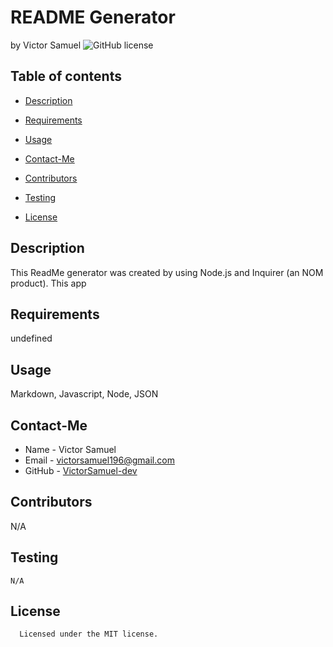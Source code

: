 # README Generator
by Victor Samuel
![GitHub license](https://img.shields.io/badge/license-MIT-yellowgreen.$vg)
## Table of contents
* [Description](#description)
* [Requirements](#requirements)
* [Usage](#usage)
* [Contact-Me](#contact-me)
* [Contributors](#contributors)
* [Testing](#testing)

* [License](#license)

## Description
This ReadMe generator was created by using Node.js and Inquirer (an NOM product). This app
## Requirements
undefined
## Usage
Markdown, Javascript, Node, JSON
## Contact-Me
* Name - Victor Samuel
* Email - victorsamuel196@gmail.com
* GitHub - [VictorSamuel-dev](https://github.com/VictorSamuel-dev/)
## Contributors
N/A
## Testing
```
N/A
```
## License
      
      Licensed under the MIT license.
